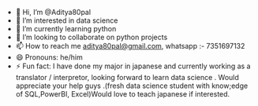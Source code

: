 - 👋 Hi, I’m @Aditya80pal
- 👀 I’m interested in data science 
- 🌱 I’m currently learning python
- 💞️ I’m looking to collaborate on python projects
- 📫 How to reach me aditya80pal@gmail.com, whatsapp :- 7351697132
- 😄 Pronouns: he/him
- ⚡ Fun fact: I have done my major in japanese and currently working as a translator / interpretor, looking forward to learn data science . Would appreciate your help guys .(fresh data science student with know;edge of SQL,PowerBI, Excel)Would love to teach japanese if interested.

<!---
Aditya80pal/Aditya80pal is a ✨ special ✨ repository because its `README.md` (this file) appears on your GitHub profile.
You can click the Preview link to take a look at your changes.
--->
